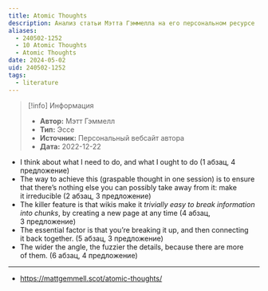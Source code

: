 ```yaml
---
title: Atomic Thoughts
description: Анализ статьи Мэтта Гэммелла на его персональном ресурсе
aliases:
  - 240502-1252
  - 10 Atomic Thoughts
  - Atomic Thoughts
date: 2024-05-02
uid: 240502-1252
tags:
  - literature
---
```


> [!info] Информация
> - **Автор:** Мэтт Гэммелл
> - **Тип:** Эссе
> - **Источник:** Персональный вебсайт автора
> - **Дата:** 2022-12-22

- I think about what I need to do, and what I ought to do (1 абзац, 4 предложение)
- The way to achieve this (graspable thought in one session) is to ensure that there’s nothing else you can possibly take away from it: make it irreducible (2 абзац, 3 предложение)
- The killer feature is that wikis make it _trivially easy to break information into chunks_, by creating a new page at any time (4 абзац, 3 предложение)
- The essential factor is that you’re breaking it up, and then connecting it back together. (5 абзац, 3 предложение)
- The wider the angle, the fuzzier the details, because there are more of them. (6 абзац, 4 предложение)

---

- https://mattgemmell.scot/atomic-thoughts/
